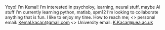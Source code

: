 Yoyo! I’m Kemal!
I’m interested in psycholoy, learning, neural stuff, maybe AI stuff
I’m currently learning python, matlab, spm12
I’m looking to collaborate anything that is fun. I like to enjoy my time.
How to reach me;
  <> personal email: Kemal.kacar.@gmail.com
  <> University email: K.Kacar@uea.ac.uk
